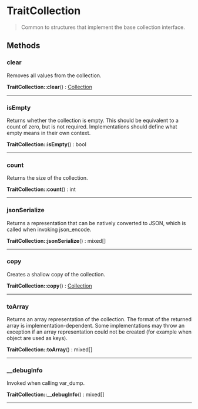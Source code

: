 
                                                                                                                                            
    
# TraitCollection


> Common to structures that implement the base collection interface.
>
> 








## Methods

### clear
Removes all values from the collection.


**TraitCollection::clear**() : [Collection](../../../Collection.md)



---


### isEmpty
Returns whether the collection is empty.
This should be equivalent to a count of zero, but is not required.
Implementations should define what empty means in their own context.

**TraitCollection::isEmpty**() : bool



---


### count
Returns the size of the collection.


**TraitCollection::count**() : int



---


### jsonSerialize
Returns a representation that can be natively converted to JSON, which is
called when invoking json_encode.


**TraitCollection::jsonSerialize**() : mixed[]



---


### copy
Creates a shallow copy of the collection.


**TraitCollection::copy**() : [Collection](../../../Collection.md)



---


### toArray
Returns an array representation of the collection.
The format of the returned array is implementation-dependent. Some
implementations may throw an exception if an array representation
could not be created (for example when object are used as keys).

**TraitCollection::toArray**() : mixed[]



---


### __debugInfo
Invoked when calling var_dump.


**TraitCollection::__debugInfo**() : mixed[]



---


                                                                                                                                                                                                                                                                                                                                                                                                            
    
                                                                                                                                                                                                                                                                             
                